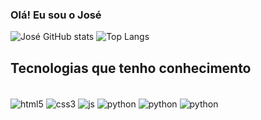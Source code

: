 ### Olá! Eu sou o José

![José GitHub stats](https://github-readme-stats.vercel.app/api?username=joseMariaMartins&show_icons=true&theme=radical)  ![Top Langs](https://github-readme-stats.vercel.app/api/top-langs/?username=joseMariaMartins&layout=compact)

## Tecnologias que tenho conhecimento

<div style="display: inline_block"><br/>
    <img align="center" alt="html5" src="https://img.shields.io/badge/HTML-239120?style=for-the-badge&logo=html5&logoColor=white">
    <img align="center" alt="css3" src="https://img.shields.io/badge/CSS-239120?&style=for-the-badge&logo=css3&logoColor=white">
    <img align="center" alt="js" src="https://img.shields.io/badge/JavaScript-F7DF1E?style=for-the-badge&logo=javascript&logoColor=black">
    <img align="center" alt="python" src="https://img.shields.io/badge/Python-3776AB?style=for-the-badge&logo=python&logoColor=white">
    <img align="center" alt="python" src="https://img.shields.io/badge/C%23-239120?style=for-the-badge&logo=c-sharp&logoColor=white">
    <img align="center" alt="python" src="https://img.shields.io/badge/PHP-777BB4?style=for-the-badge&logo=php&logoColor=whit">
</div> <br/>
